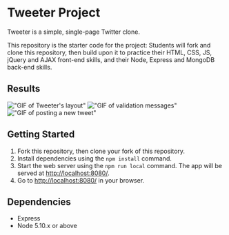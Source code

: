 # Tweeter Project

Tweeter is a simple, single-page Twitter clone.

This repository is the starter code for the project: Students will fork and clone this repository, then build upon it to practice their HTML, CSS, JS, jQuery and AJAX front-end skills, and their Node, Express and MongoDB back-end skills.


## Results

!["GIF of Tweeter's layout"](https://media.giphy.com/media/CJwFP0xdhIKWOZpY6Z/giphy.gif?cid=790b7611294a09694af6e3096a08b5d6da92364837da0dbb&rid=giphy.gif&ct=g)
!["GIF of validation messages"](https://media.giphy.com/media/htWSvii8JTStmVI4SP/giphy.gif?cid=790b76118d86d20ebae512735d7aee5cf5149ebadbf439aa&rid=giphy.gif&ct=g)
!["GIF of posting a new tweet"](https://media.giphy.com/media/vYVR6jjyJbkICOG9vV/giphy.gif?cid=790b7611eb691de9680115b85a9143819c46bd91d25395e1&rid=giphy.gif&ct=g)


## Getting Started

1. Fork this repository, then clone your fork of this repository.
2. Install dependencies using the `npm install` command.
3. Start the web server using the `npm run local` command. The app will be served at <http://localhost:8080/>.
4. Go to <http://localhost:8080/> in your browser.

## Dependencies

- Express
- Node 5.10.x or above
